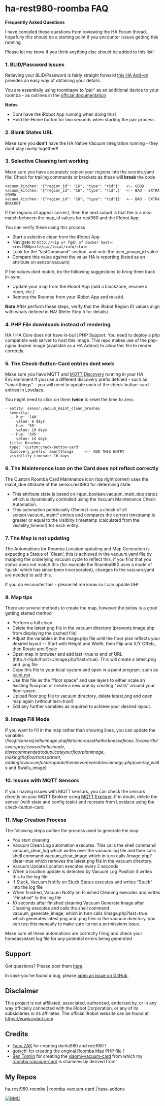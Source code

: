 # ha-rest980-roomba FAQ

**Frequently Asked Questions**

I have compiled these questions from reviewing the HA Forum thread.. hopefully this should be a starting point if you encounter issues getting this running

Please let me know if you think anything else should be added to this list!

### 1. BLID/Password Issues

Retieving your BLID/Password is fairly straight forward [this HA Add-on](https://github.com/jeremywillans/hass-addons/tree/master/roombapw) provides an easy way of obtaining your details.

You are essentially using roombapw to 'pair' as an additional device to your roomba - as outlines in the [official documentation](https://homesupport.irobot.com/app/answers/detail/a_id/8991/~/how-do-i-add-my-wi-fi-connected-robot-to-an-additional-mobile-device-or-phone%3F)

**Notes**
- Dont have the iRobot App running when doing this!
- Hold the Home button for two seconds when starting the pair process

### 2. Blank States URL

Make sure you **don't** have the HA Native Vacuum integration running - they dont play nicely together!!

### 3. Selective Cleaning isnt working

Make sure you have accurately copied your regions into the secrets.yaml file!
Check for trailing commands or brackets as these will **break** the code

```
vacuum_kitchen: '{"region_id": "16", "type": "rid"}'   <-- GOOD
vacuum_kitchen: '{"region_id": "16", "type": "rid",}'  <-- BAD - EXTRA COMMA
vacuum_kitchen: '{"region_id": "16", "type": "rid"}}'  <-- BAD - EXTRA BRACKET
```

If the regions all appear correct, then the next culprit is that the is a mis-match between the map_id values for rest980 and the iRobot App.

You can verify these using this process
* Start a selective clean from the iRobot App
* Navigate to ```http://<ip or fqdn of docker host>:<rest980port>/api/local/info/state```
* Look for the "lastCommand" section, and note the user_pmapv_id value
* Compare this value against the value HA is reporting (listed as an attribute on sensor.vacuum)

If the values dont match, try the following suggestions to bring them back in-sync.
* Update your map from the iRobot App (add a blockzone, rename a room, etc.)
* Remove the Roomba from your iRobot App and re-add.

**Note** After perform these steps, verify that the iRobot Region ID values align with whats defined in HA! (Refer Step 5 for details)

### 4. PHP File downloads instead of rendering

HA / HA Core does not have in-built PHP Support. You need to deploy a php compatible web server to host this image.
This repo makes use of the php-nginx docker image (available as a HA Addon) to allow this file to render correctly.


### 5. The Check-Button-Card entries dont work

Make sure you have MQTT and [MQTT Discovery](https://www.home-assistant.io/docs/mqtt/discovery/) running in your HA Environmnent
If you use a different discovery prefix defined - such as "smartthings" - you will need to update each of the check-button-card entries in Lovelace.

You might need to click on them **twice** to reset the time to zero.

```
- entity: sensor.vacuum_maint_clean_brushes
  severity:
   - hue: '140'
     value: 8 days
   - hue: '55'
     value: 10 days
   - hue: '345'
     value: 14 days
  title: Brushes
  type: 'custom:check-button-card'
  discovery_prefix: smartthings     <-- ADD THIS ENTRY
  visibility_timeout: 10 days
```

### 6. The Maintenance Icon on the Card does not reflect correctly

The Custom Roomba Card Maintnance icon (top right corner) uses the maint_due attribute of the sensor.rest980 for determinig state.

- This attribute state is based on input_boolean.vacuum_main_due status which is dynamically controlled using the Vacuum Maintenance Check Automation.
- This automation peridocially (15mins) runs a check of all sensor.vacuum_maint* entries and compares the current timestamp is greater or equal to the visiblity_timestamp (calculated from the visibility_timeout) for each entity.

### 7. The Map is not updating

The Automations for Roomba Location updating and Map Generation is expecting a Status of 'Clean', this is achieved in the vacuum.yaml file by  mapping the underlying vacuum cycle to reflect this, if you find that you status does not match this (for example the Roomba980 uses a mode of 'quick' which has since been incorporated), changes to the vacuum.yaml are needed to add this.

If you do encounter this - please let me know so I can update GH!

### 8. Map tips

There are several methods to create the map, however the below is a good getting started method

- Perform a full clean
- Delete the latest.png file in the vacuum directory (prevents image.php from displaying the cached file)
- Adjust the variables in the image.php file until the floor plan reflects your desired layout
-- Start with Height and Width, then Flip and X/Y Offets, then Rotate and Scale
- Open map in browser and add last=true to end of URL (http://<fqdn/host>:<phpport>/image.php?last=true). This will create a latest.png and <date>.png file
- Copy this file to your local system and open in a paint program, such as [paint.net](https://www.getpaint.net/)
- Use this file as the "floor space" and use layers to either scale an existing floorplan or create a new one by creating "walls" around your floor space. 
- Upload floor.png file to vacuum directory, delete latest.png and open map again (without last=true!)
- Edit any further variables as required to achieve your desired layout.

### 9. Image Fill Mode

If you want to fill in the map rather than showing lines, you can update the variables ($line_thickness) in the image.php file to increase the thickness of lines.
To cover the 'overspray' caused in this mode, it is recommended to duplicate your floorplan image, making the floor transparent, adding to vaccum folder update the relevant variables in image.php ($overlay_walls and $walls_image)

### 10. Issues with MQTT Sensors

If your having issues with MQTT sensors, you can check the sensors directly on your MQTT Brokker using [MQTT Explorer](http://mqtt-explorer.com/).
If in doubt, delete the sensor (with state and config topic) and recreate from Lovelace using the check-button-card.

### 11. Map Creation Process

The following steps outline the process used to generate the map

- You start cleaning
- Vacuum Clean Log automation executes. This calls the shell command vacuum_clear_log which writes over the vacuum.log file and then calls shell command vacuum_clear_image which in turn calls /image.php?clear=true which removes the latest.png file in the vacuum directory.
- Vacuum Update Location executes every 2 seconds
- When a location update is detected by Vacuum Log Position it writes this to the log file
- If Stuck, Vacuum Notify on Stuck Status executes and writes “Stuck” into the log file
- When finished, Vacuum Notify on Finished Cleaning executes and writes “Finished” to the log file
- 10 seconds after finished cleaning Vacuum Generate Image after Cleaning executes and calls the shell command vacuum_generate_image, which in turn calls /image.php?last=true which generates latest.png and .png files in the vacuum directory. you can test this manaully to make sure its not a permissions issue.

Make sure all these automations are correctly firing and check your homeassistant log file for any potential errors being generated

## Support

Got questions? Please post them [here][forum].

In case you've found a bug, please [open an issue on GitHub][issue].

[forum]: https://community.home-assistant.io/t/irobot-roomba-i7-configuration-using-rest980/161175
[issue]: https://github.com/jeremywillans/ha-rest9800-roomba/issues
[profile]: https://www.home-assistant.io/docs/authentication/#your-account-profile

## Disclaimer

This project is not affiliated, associated, authorized, endorsed by, or in any way officially connected with the iRobot Corporation,
or any of its subsidiaries or its affiliates. The official iRobot website can be found at https://www.irobot.com

## Credits

- [Facu ZAK](https://github.com/koalazak) for creating dorita980 and rest980 !
- [gotschi](https://community.home-assistant.io/u/gotschi/summary) for creating the original Roomba Map PHP file !
- [Ben Tomlin](https://github.com/benct) for creating the [xiaomi-vacuum-card](https://github.com/benct/lovelace-xiaomi-vacuum-card) from which my [roomba-vacuum-card](https://github.com/jeremywillans/lovelace-roomba-vacuum-card) is shamelessly derived from!

## My Repos

[ha-rest980-roomba](https://github.com/jeremywillans/ha-rest980-roomba) | 
[roomba-vacuum-card](https://github.com/jeremywillans/lovelace-roomba-vacuum-card) | 
[hass-addons](https://github.com/jeremywillans/hass-addons)

[![BMC](https://www.buymeacoffee.com/assets/img/custom_images/white_img.png)](https://www.buymeacoffee.com/jeremywillans)
